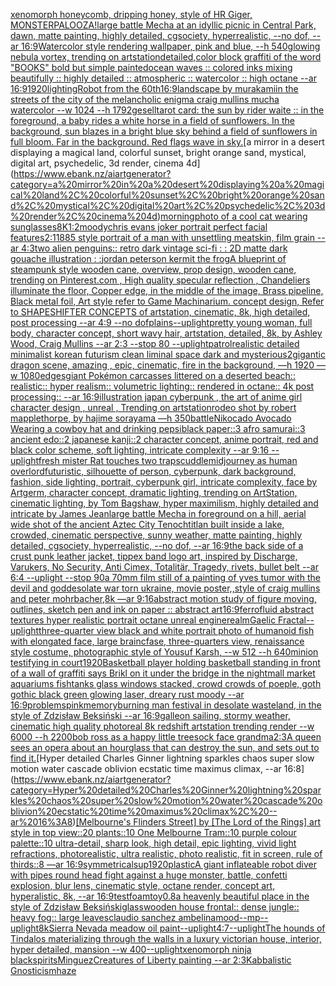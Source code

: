 [xenomorph honeycomb, dripping honey, style of HR Giger, MONSTERPALOOZA!](https://www.ebank.nz/aiartgenerator?category=xenomorph%20honeycomb%2C%20dripping%20honey%2C%20style%20of%20HR%20Giger%2C%20MONSTERPALOOZA%21)[large battle Mecha at an idyllic picnic in Central Park, dawn, matte painting, highly detailed, cgsociety, hyperrealistic, --no dof, --ar 16:9](https://www.ebank.nz/aiartgenerator?category=large%20battle%20Mecha%20at%20an%20idyllic%20picnic%20in%20Central%20Park%2C%20dawn%2C%20matte%20painting%2C%20highly%20detailed%2C%20cgsociety%2C%20hyperrealistic%2C%20--no%20dof%2C%20--ar%2016%3A9)[Watercolor style rendering wallpaper, pink and blue,   --h 540](https://www.ebank.nz/aiartgenerator?category=Watercolor%20style%20rendering%20wallpaper%2C%20pink%20and%20blue%2C%20%20%20--h%20540)[glowing nebula vortex, trending on artstation](https://www.ebank.nz/aiartgenerator?category=glowing%20nebula%20vortex%2C%20trending%20on%20artstation)[detailed,](https://www.ebank.nz/aiartgenerator?category=detailed%2C)[color block graffiti of the word "BOOKS" bold but simple painted](https://www.ebank.nz/aiartgenerator?category=color%20block%20graffiti%20of%20the%20word%20%22BOOKS%22%20bold%20but%20simple%20painted)[ocean waves :: colored inks mixing beautifully :: highly detailed :: atmospheric :: watercolor :: high octane --ar 16:9](https://www.ebank.nz/aiartgenerator?category=ocean%20waves%20%3A%3A%20colored%20inks%20mixing%20beautifully%20%3A%3A%20highly%20detailed%20%3A%3A%20atmospheric%20%3A%3A%20watercolor%20%3A%3A%20high%20octane%20--ar%2016%3A9)[1920](https://www.ebank.nz/aiartgenerator?category=1920)[lighting](https://www.ebank.nz/aiartgenerator?category=lighting)[Robot from the 60th](https://www.ebank.nz/aiartgenerator?category=Robot%20from%20the%2060th)[16:9](https://www.ebank.nz/aiartgenerator?category=16%3A9)[landscape by murakami](https://www.ebank.nz/aiartgenerator?category=landscape%20by%20murakami)[in the streets of the city of the melancholic enigma craig mullins mucha watercolor --w 1024 --h 1792](https://www.ebank.nz/aiartgenerator?category=in%20the%20streets%20of%20the%20city%20of%20the%20melancholic%20enigma%20craig%20mullins%20mucha%20watercolor%20--w%201024%20--h%201792)[gesell](https://www.ebank.nz/aiartgenerator?category=gesell)[tarot card: the sun by rider waite :: in the foreground, a baby rides a white horse in a field of sunflowers. In the background, sun blazes in a bright blue sky behind a field of sunflowers in full bloom. Far in the background. Red flags wave in sky.](https://www.ebank.nz/aiartgenerator?category=tarot%20card%3A%20the%20sun%20by%20rider%20waite%20%3A%3A%20in%20the%20foreground%2C%20a%20baby%20rides%20a%20white%20horse%20in%20a%20field%20of%20sunflowers.%20In%20the%20background%2C%20sun%20blazes%20in%20a%20bright%20blue%20sky%20behind%20a%20field%20of%20sunflowers%20in%20full%20bloom.%20Far%20in%20the%20background.%20Red%20flags%20wave%20in%20sky.)[a mirror in a desert displaying a magical land, colorful sunset, bright orange sand, mystical, digital art, psychedelic, 3d render, cinema 4d](https://www.ebank.nz/aiartgenerator?category=a%20mirror%20in%20a%20desert%20displaying%20a%20magical%20land%2C%20colorful%20sunset%2C%20bright%20orange%20sand%2C%20mystical%2C%20digital%20art%2C%20psychedelic%2C%203d%20render%2C%20cinema%204d)[morning](https://www.ebank.nz/aiartgenerator?category=morning)[photo of a cool cat wearing sunglasses](https://www.ebank.nz/aiartgenerator?category=photo%20of%20a%20cool%20cat%20wearing%20sunglasses)[8K](https://www.ebank.nz/aiartgenerator?category=8K)[1:2](https://www.ebank.nz/aiartgenerator?category=1%3A2)[moody](https://www.ebank.nz/aiartgenerator?category=moody)[chris evans joker portrait perfect facial features](https://www.ebank.nz/aiartgenerator?category=chris%20evans%20joker%20portrait%20perfect%20facial%20features)[2:1](https://www.ebank.nz/aiartgenerator?category=2%3A1)[1885 style portrait of a man with unsettling meatskin, film grain --ar 4:3](https://www.ebank.nz/aiartgenerator?category=1885%20style%20portrait%20of%20a%20man%20with%20unsettling%20meatskin%2C%20film%20grain%20--ar%204%3A3)[two alien penguins:: retro dark vintage sci-fi : : 2D matte dark gouache illustration : :](https://www.ebank.nz/aiartgenerator?category=two%20alien%20penguins%3A%3A%20retro%20dark%20vintage%20sci-fi%20%3A%20%3A%202D%20matte%20dark%20gouache%20illustration%20%3A%20%3A)[jordan peterson kermit the frog](https://www.ebank.nz/aiartgenerator?category=jordan%20peterson%20kermit%20the%20frog)[A blueprint of steampunk style wooden cane,  overview, prop design, wooden cane,  trending on Pinterest.com  , High quality specular reflection ,  Chandeliers illuminate the floor, Copper  edge, in the middle of the image, Brass pipeline,  Black metal foil,  Art style refer to Game Machinarium.  concept design, Refer to SHAPESHIFTER CONCEPTS  of artstation, cinematic,  8k, high detailed,  post processing    --ar 4:9   --no dof](https://www.ebank.nz/aiartgenerator?category=A%20blueprint%20of%20steampunk%20style%20wooden%20cane%2C%20%20overview%2C%20prop%20design%2C%20wooden%20cane%2C%20%20trending%20on%20Pinterest.com%20%20%2C%20High%20quality%20specular%20reflection%20%2C%20%20Chandeliers%20illuminate%20the%20floor%2C%20Copper%20%20edge%2C%20in%20the%20middle%20of%20the%20image%2C%20Brass%20pipeline%2C%20%20Black%20metal%20foil%2C%20%20Art%20style%20refer%20to%20Game%20Machinarium.%20%20concept%20design%2C%20Refer%20to%20SHAPESHIFTER%20CONCEPTS%20%20of%20artstation%2C%20cinematic%2C%20%208k%2C%20high%20detailed%2C%20%20post%20processing%20%20%20%20--ar%204%3A9%20%20%20--no%20dof)[plains](https://www.ebank.nz/aiartgenerator?category=plains)[--uplight](https://www.ebank.nz/aiartgenerator?category=--uplight)[pretty young woman, full body, character concept, short wavy hair, artstation, detailed, 8k, by Ashley Wood, Craig Mullins --ar 2:3 --stop 80 --uplight](https://www.ebank.nz/aiartgenerator?category=pretty%20young%20woman%2C%20full%20body%2C%20character%20concept%2C%20short%20wavy%20hair%2C%20artstation%2C%20detailed%2C%208k%2C%20by%20Ashley%20Wood%2C%20Craig%20Mullins%20--ar%202%3A3%20--stop%2080%20--uplight)[patrol](https://www.ebank.nz/aiartgenerator?category=patrol)[realistic detailed minimalist korean futurism clean liminal space dark and mysterious](https://www.ebank.nz/aiartgenerator?category=realistic%20detailed%20minimalist%20korean%20futurism%20clean%20liminal%20space%20dark%20and%20mysterious)[2](https://www.ebank.nz/aiartgenerator?category=2)[gigantic dragon scene, amazing , epic, cinematic, fire in the background, —h 1920 —w 1080](https://www.ebank.nz/aiartgenerator?category=gigantic%20dragon%20scene%2C%20amazing%20%2C%20epic%2C%20cinematic%2C%20fire%20in%20the%20background%2C%20%E2%80%94h%201920%20%E2%80%94w%201080)[edges](https://www.ebank.nz/aiartgenerator?category=edges)[giant Pokémon carcasses littered on a deserted beach:: realistic:: hyper realism:: volumetric lighting:: rendered in octane:: 4k post processing:: --ar 16:9](https://www.ebank.nz/aiartgenerator?category=giant%20Pok%C3%A9mon%20carcasses%20littered%20on%20a%20deserted%20beach%3A%3A%20realistic%3A%3A%20hyper%20realism%3A%3A%20volumetric%20lighting%3A%3A%20rendered%20in%20octane%3A%3A%204k%20post%20processing%3A%3A%20--ar%2016%3A9)[illustration japan cyberpunk , the art of anime girl character design , unreal , Trending on artstation](https://www.ebank.nz/aiartgenerator?category=illustration%20japan%20cyberpunk%20%2C%20the%20art%20of%20anime%20girl%20character%20design%20%2C%20unreal%20%2C%20Trending%20on%20artstation)[rodeo shot by robert mapplethorpe, by hajime sorayama —h 350](https://www.ebank.nz/aiartgenerator?category=rodeo%20shot%20by%20robert%20mapplethorpe%2C%20by%20hajime%20sorayama%20%E2%80%94h%20350)[battle](https://www.ebank.nz/aiartgenerator?category=battle)[Nikocado Avocado Wearing a cowboy hat and drinking pepsi](https://www.ebank.nz/aiartgenerator?category=Nikocado%20Avocado%20Wearing%20a%20cowboy%20hat%20and%20drinking%20pepsi)[black paper::3 afro samurai::3 ancient edo::2 japanese kanji::2 character concept, anime portrait, red and black color scheme, soft lighting, intricate complexity --ar 9:16 --uplight](https://www.ebank.nz/aiartgenerator?category=black%20paper%3A%3A3%20afro%20samurai%3A%3A3%20ancient%20edo%3A%3A2%20japanese%20kanji%3A%3A2%20character%20concept%2C%20anime%20portrait%2C%20red%20and%20black%20color%20scheme%2C%20soft%20lighting%2C%20intricate%20complexity%20--ar%209%3A16%20--uplight)[fresh mister Rat touches two traps](https://www.ebank.nz/aiartgenerator?category=fresh%20mister%20Rat%20touches%20two%20traps)[cuddle](https://www.ebank.nz/aiartgenerator?category=cuddle)[midjourney as human overlord](https://www.ebank.nz/aiartgenerator?category=midjourney%20as%20human%20overlord)[futuristic, silhouette of person, cyberpunk, dark background, fashion, side lighting, portrait, cyberpunk girl, intricate complexity, face by Artgerm, character concept, dramatic lighting, trending on ArtStation, cinematic lighting, by Tom Bagshaw, hyper maximilism, highly detailed and intricate by James Jean](https://www.ebank.nz/aiartgenerator?category=futuristic%2C%20silhouette%20of%20person%2C%20cyberpunk%2C%20dark%20background%2C%20fashion%2C%20side%20lighting%2C%20portrait%2C%20cyberpunk%20girl%2C%20intricate%20complexity%2C%20face%20by%20Artgerm%2C%20character%20concept%2C%20dramatic%20lighting%2C%20trending%20on%20ArtStation%2C%20cinematic%20lighting%2C%20by%20Tom%20Bagshaw%2C%20hyper%20maximilism%2C%20highly%20detailed%20and%20intricate%20by%20James%20Jean)[large battle Mecha in foreground on a hill, aerial wide shot of the ancient Aztec City Tenochtitlan built inside a lake, crowded, cinematic perspective, sunny weather, matte painting, highly detailed, cgsociety, hyperrealistic, --no dof, --ar 16:9](https://www.ebank.nz/aiartgenerator?category=large%20battle%20Mecha%20in%20foreground%20on%20a%20hill%2C%20aerial%20wide%20shot%20of%20the%20ancient%20Aztec%20City%20Tenochtitlan%20built%20inside%20a%20lake%2C%20crowded%2C%20cinematic%20perspective%2C%20sunny%20weather%2C%20matte%20painting%2C%20highly%20detailed%2C%20cgsociety%2C%20hyperrealistic%2C%20--no%20dof%2C%20--ar%2016%3A9)[the back side of a crust punk leather jacket, tippex band logo art, inspired by Discharge, Varukers, No Security, Anti Cimex, Totalitär, Tragedy,  rivets, bullet belt --ar 6:4 --uplight --stop 90](https://www.ebank.nz/aiartgenerator?category=the%20back%20side%20of%20a%20crust%20punk%20leather%20jacket%2C%20tippex%20band%20logo%20art%2C%20inspired%20by%20Discharge%2C%20Varukers%2C%20No%20Security%2C%20Anti%20Cimex%2C%20Totalit%C3%A4r%2C%20Tragedy%2C%20%20rivets%2C%20bullet%20belt%20--ar%206%3A4%20--uplight%20--stop%2090)[a 70mm film still of a painting of yves tumor with the devil and god](https://www.ebank.nz/aiartgenerator?category=a%2070mm%20film%20still%20of%20a%20painting%20of%20yves%20tumor%20with%20the%20devil%20and%20god)[desolate war torn ukraine, movie poster,,style of craig mullins and peter mohrbacher,8k —ar 9:16](https://www.ebank.nz/aiartgenerator?category=desolate%20war%20torn%20ukraine%2C%20movie%20poster%2C%2Cstyle%20of%20craig%20mullins%20and%20peter%20mohrbacher%2C8k%20%E2%80%94ar%209%3A16)[abstract motion study of figure moving, outlines, sketch pen and ink on paper :: abstract art](https://www.ebank.nz/aiartgenerator?category=abstract%20motion%20study%20of%20figure%20moving%2C%20outlines%2C%20sketch%20pen%20and%20ink%20on%20paper%20%3A%3A%20abstract%20art)[16:9](https://www.ebank.nz/aiartgenerator?category=16%3A9)[ferrofluid abstract textures hyper realistic portrait octane unreal engine](https://www.ebank.nz/aiartgenerator?category=ferrofluid%20abstract%20textures%20hyper%20realistic%20portrait%20octane%20unreal%20engine)[realm](https://www.ebank.nz/aiartgenerator?category=realm)[Gaelic Fractal](https://www.ebank.nz/aiartgenerator?category=Gaelic%20Fractal)[--uplight](https://www.ebank.nz/aiartgenerator?category=--uplight)[three-quarter view black and white portrait photo of humanoid fish with elongated face, large braincfase, three-quarters view, renaissance style costume, photographic style of Yousuf Karsh, --w 512 --h 640](https://www.ebank.nz/aiartgenerator?category=three-quarter%20view%20black%20and%20white%20portrait%20photo%20of%20humanoid%20fish%20with%20elongated%20face%2C%20large%20braincfase%2C%20three-quarters%20view%2C%20renaissance%20style%20costume%2C%20photographic%20style%20of%20Yousuf%20Karsh%2C%20--w%20512%20--h%20640)[minion testifying in court](https://www.ebank.nz/aiartgenerator?category=minion%20testifying%20in%20court)[1920](https://www.ebank.nz/aiartgenerator?category=1920)[Basketball player holding basketball standing in front of a wall of graffiti says Brikl on it under the bridge in the night](https://www.ebank.nz/aiartgenerator?category=Basketball%20player%20holding%20basketball%20standing%20in%20front%20of%20a%20wall%20of%20graffiti%20says%20Brikl%20on%20it%20under%20the%20bridge%20in%20the%20night)[mall market aquariums fishtanks glass windows stacked, crowd crowds of poeple, goth gothic black green glowing laser, dreary rust moody --ar 16:9](https://www.ebank.nz/aiartgenerator?category=mall%20market%20aquariums%20fishtanks%20glass%20windows%20stacked%2C%20crowd%20crowds%20of%20poeple%2C%20goth%20gothic%20black%20green%20glowing%20laser%2C%20dreary%20rust%20moody%20--ar%2016%3A9)[problems](https://www.ebank.nz/aiartgenerator?category=problems)[pink](https://www.ebank.nz/aiartgenerator?category=pink)[memory](https://www.ebank.nz/aiartgenerator?category=memory)[burning man festival in desolate wasteland, in the style of Zdzisław Beksiński --ar 16:9](https://www.ebank.nz/aiartgenerator?category=burning%20man%20festival%20in%20desolate%20wasteland%2C%20in%20the%20style%20of%20Zdzis%C5%82aw%20Beksi%C5%84ski%20--ar%2016%3A9)[galleon sailing, stormy weather, cinematic high quality photoreal 8k redshift artstation trending render --w 6000 --h 2200](https://www.ebank.nz/aiartgenerator?category=galleon%20sailing%2C%20stormy%20weather%2C%20cinematic%20high%20quality%20photoreal%208k%20redshift%20artstation%20trending%20render%20--w%206000%20--h%202200)[bob ross as a happy little tree](https://www.ebank.nz/aiartgenerator?category=bob%20ross%20as%20a%20happy%20little%20tree)[sock face grandma](https://www.ebank.nz/aiartgenerator?category=sock%20face%20grandma)[2:3](https://www.ebank.nz/aiartgenerator?category=2%3A3)[A queen sees an opera about an hourglass that can destroy the sun, and sets out to find it.](https://www.ebank.nz/aiartgenerator?category=A%20queen%20sees%20an%20opera%20about%20an%20hourglass%20that%20can%20destroy%20the%20sun%2C%20and%20sets%20out%20to%20find%20it.)[Hyper detailed Charles Ginner lightning sparkles chaos super slow motion water cascade oblivion ecstatic time maximus climax, --ar 16:8](https://www.ebank.nz/aiartgenerator?category=Hyper%20detailed%20Charles%20Ginner%20lightning%20sparkles%20chaos%20super%20slow%20motion%20water%20cascade%20oblivion%20ecstatic%20time%20maximus%20climax%2C%20--ar%2016%3A8)[[Melbourne's Flinders Street] by [The Lord of the Rings] art style in top view::20 plants::10 One Melbourne Tram::10 purple colour palette::10 ultra-detail, sharp look, high detail, epic lighting, vivid light refractions, photorealistic, ultra realistic, photo realistic, fit in screen, rule of thirds::8 —ar 16:9](https://www.ebank.nz/aiartgenerator?category=%5BMelbourne%27s%20Flinders%20Street%5D%20by%20%5BThe%20Lord%20of%20the%20Rings%5D%20art%20style%20in%20top%20view%3A%3A20%20plants%3A%3A10%20One%20Melbourne%20Tram%3A%3A10%20purple%20colour%20palette%3A%3A10%20ultra-detail%2C%20sharp%20look%2C%20high%20detail%2C%20epic%20lighting%2C%20vivid%20light%20refractions%2C%20photorealistic%2C%20ultra%20realistic%2C%20photo%20realistic%2C%20fit%20in%20screen%2C%20rule%20of%20thirds%3A%3A8%20%E2%80%94ar%2016%3A9)[symmetrical](https://www.ebank.nz/aiartgenerator?category=symmetrical)[sup](https://www.ebank.nz/aiartgenerator?category=sup)[1920](https://www.ebank.nz/aiartgenerator?category=1920)[plastic](https://www.ebank.nz/aiartgenerator?category=plastic)[A giant inflateable robot diver with pipes round head fight against a huge monster, battle, confetti explosion, blur lens, cinematic style, octane render, concept art, hyperalistic, 8k, --ar 16:9](https://www.ebank.nz/aiartgenerator?category=A%20giant%20inflateable%20robot%20diver%20with%20pipes%20round%20head%20fight%20against%20a%20huge%20monster%2C%20battle%2C%20confetti%20explosion%2C%20blur%20lens%2C%20cinematic%20style%2C%20octane%20render%2C%20concept%20art%2C%20hyperalistic%2C%208k%2C%20--ar%2016%3A9)[test](https://www.ebank.nz/aiartgenerator?category=test)[foam](https://www.ebank.nz/aiartgenerator?category=foam)[toy](https://www.ebank.nz/aiartgenerator?category=toy)[0.8](https://www.ebank.nz/aiartgenerator?category=0.8)[a heavenly beautiful place in the style of Zdzisław Beksiński](https://www.ebank.nz/aiartgenerator?category=a%20heavenly%20beautiful%20place%20in%20the%20style%20of%20Zdzis%C5%82aw%20Beksi%C5%84ski)[glass](https://www.ebank.nz/aiartgenerator?category=glass)[wooden house frontal:: dense jungle:: heavy fog:: large leaves](https://www.ebank.nz/aiartgenerator?category=wooden%20house%20frontal%3A%3A%20dense%20jungle%3A%3A%20heavy%20fog%3A%3A%20large%20leaves)[claudio sanchez ambelina](https://www.ebank.nz/aiartgenerator?category=claudio%20sanchez%20ambelina)[mood](https://www.ebank.nz/aiartgenerator?category=mood)[--mp](https://www.ebank.nz/aiartgenerator?category=--mp)[--uplight](https://www.ebank.nz/aiartgenerator?category=--uplight)[8k](https://www.ebank.nz/aiartgenerator?category=8k)[Sierra Nevada meadow oil paint](https://www.ebank.nz/aiartgenerator?category=Sierra%20Nevada%20meadow%20oil%20paint)[--uplight](https://www.ebank.nz/aiartgenerator?category=--uplight)[4:7](https://www.ebank.nz/aiartgenerator?category=4%3A7)[--uplight](https://www.ebank.nz/aiartgenerator?category=--uplight)[The hounds of Tindalos materializing through the walls in a luxury victorian house, interior, hyper detailed, mansion --w 400](https://www.ebank.nz/aiartgenerator?category=The%20hounds%20of%20Tindalos%20materializing%20through%20the%20walls%20in%20a%20luxury%20victorian%20house%2C%20interior%2C%20hyper%20detailed%2C%20mansion%20--w%20400)[--uplight](https://www.ebank.nz/aiartgenerator?category=--uplight)[xenomorph ninja black](https://www.ebank.nz/aiartgenerator?category=xenomorph%20ninja%20black)[spirits](https://www.ebank.nz/aiartgenerator?category=spirits)[Minguez](https://www.ebank.nz/aiartgenerator?category=Minguez)[Creatures of Liberty painting --ar 2:3](https://www.ebank.nz/aiartgenerator?category=Creatures%20of%20Liberty%20painting%20--ar%202%3A3)[Kabbalistic Gnosticism](https://www.ebank.nz/aiartgenerator?category=Kabbalistic%20Gnosticism)[haze](https://www.ebank.nz/aiartgenerator?category=haze)